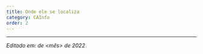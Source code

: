 ```yaml
---
title: Onde ele se localiza
category: CAInfo
order: 2
---
```


<TEXTO>

---

*Editado em: <dia> de <mês> de 2022*
